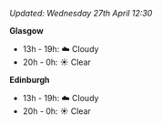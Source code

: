 *Updated: Wednesday 27th April 12:30*

**Glasgow**

* 13h - 19h: :cloud: Cloudy
* 20h - 0h: :sunny: Clear

**Edinburgh**

* 13h - 19h: :cloud: Cloudy
* 20h - 0h: :sunny: Clear
